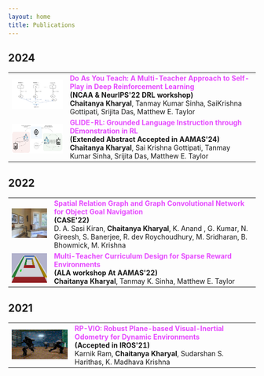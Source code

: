 ```yaml
---
layout: home
title: Publications
---
```


## 2024

<table>
<tr>
    <td>
    <img src="graphics/DRL22.png" style="width:200px;height:60px;"> 
    </td>
    <td>
    <b style="color:rgb(230, 74, 255)">Do As You Teach: A Multi-Teacher Approach to Self-Play in Deep Reinforcement Learning</b> <br> 
    <b>(NCAA & NeurIPS'22 DRL workshop)</b> <br>
    <strong>Chaitanya Kharyal</strong>, Tanmay Kumar Sinha, SaiKrishna Gottipati, Srijita Das, Matthew E. Taylor
    </td>
  </tr>
  <tr>
    <td>
    <a href="https://arxiv.org/abs/2401.02991"><img src="graphics/glide-rl.png" style="width:200px;height:60px;"></a> 
    </td>
    <td>
    <b style="color:rgb(230, 74, 255)">GLIDE-RL: Grounded Language Instruction through DEmonstration in RL</b> <br> 
    <b>(Extended Abstract Accepted in AAMAS'24)</b> <br>
    <strong>Chaitanya Kharyal</strong>, Sai Krishna Gottipati, Tanmay Kumar Sinha, Srijita Das, Matthew E. Taylor
    </td>
  </tr>
  <tr>
    
  </tr>
</table>

## 2022

<table>
  <tr>
    <td>
    <a href="https://arxiv.org/abs/2208.13031"><img src="graphics/case22.png" style="width:200px;height:60px;"></a>
    </td>
    <td>
    <b style="color:rgb(230, 74, 255)">Spatial Relation Graph and Graph Convolutional Network for Object Goal Navigation</b> <br> 
    <b>(CASE'22)</b> <br>
    D. A. Sasi Kiran, <strong>Chaitanya Kharyal</strong>, K. Anand , G. Kumar, N. Gireesh, S. Banerjee, R. dev Roychoudhury, M. Sridharan, B. Bhowmick, M. Krishna
    </td>
  </tr>
  <tr>
    <td>
    <img src="graphics/general-task.png" style="width:200px;height:60px;"> 
    </td>
    <td>
    <b style="color:rgb(230, 74, 255)">Multi-Teacher Curriculum Design for Sparse Reward Environments</b> <br> 
    <b>(ALA workshop At AAMAS'22)</b> <br>
    <strong>Chaitanya Kharyal</strong>, Tanmay K. Sinha, Matthew E. Taylor
    </td>
  </tr>
  <tr>
    
  </tr>
</table>

## 2021

<table>
  <tr>
    <td>
    <a href="https://arxiv.org/abs/2103.10400"><img src="graphics/rpvio.png" style="width:200px;height:60px;"></a> 
    </td>
    <td>
    <b style="color:rgb(230, 74, 255)">RP-VIO: Robust Plane-based Visual-Inertial Odometry for Dynamic Environments</b> <br> 
    <b>(Accepted in IROS'21)</b> <br>
    Karnik Ram, <strong>Chaitanya Kharyal</strong>, Sudarshan S. Harithas, K. Madhava Krishna
    </td>
  </tr>
  <tr>
    
  </tr>
</table>

<!-- |img | [RP-VIO: Robust Plane-based Visual-Inertial Odometry for Dynamic Environments](https://arxiv.org/abs/2103.10400)

- [RP-VIO: Robust Plane-based Visual-Inertial Odometry for Dynamic Environments](https://arxiv.org/abs/2103.10400)
    - [Karnik Ram](https://github.com/karnikram), Chaitanya Kharyal, [Sudarshan S. Harithas](https://github.com/sudarshan-s-harithas), [K. Madhava Krishna](https://faculty.iiit.ac.in/~mkrishna/) -->